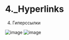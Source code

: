 # 4._Hyperlinks
4. Гиперссылки

![image](https://user-images.githubusercontent.com/65856963/230717049-b69f92ad-cc51-45d6-a027-1b803f03a0a2.png)
![image](https://user-images.githubusercontent.com/65856963/230717072-6bab11f7-d51f-4eea-bac1-b267a54b0e74.png)
